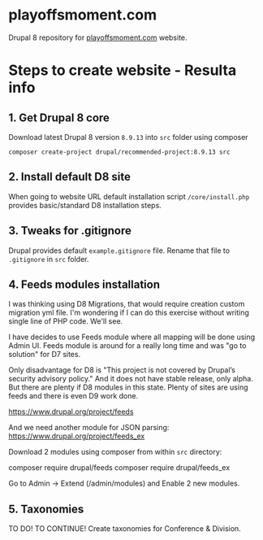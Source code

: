 # playoffsmoment.com
Drupal 8 repository for <a href="http://www.playoffsmoment.com" target="_blank">playoffsmoment.com</a> website.

# Steps to create website - Resulta info

## 1. Get Drupal 8 core

Download latest Drupal 8 version `8.9.13` into `src` folder using composer

`composer create-project drupal/recommended-project:8.9.13 src`


## 2. Install default D8 site

When going to website URL default installation script `/core/install.php` provides basic/standard D8 installation steps.


## 3. Tweaks for .gitignore

Drupal provides default `example.gitignore` file. Rename that file to `.gitignore` in `src` folder.


## 4. Feeds modules installation

I was thinking using D8 Migrations, that would require creation custom migration yml file. 
I'm wondering if I can do this exercise without writing single line of PHP code. We'll see.

I have decides to use Feeds module where all mapping will be done using Admin UI. 
Feeds module is around for a really long time and was "go to solution" for D7 sites.

Only disadvantage for D8 is "This project is not covered by Drupal’s security advisory policy."
And it does not have stable release, only alpha. But there are plenty if D8 modules in this state.
Plenty of sites are using feeds and there is even D9 work done. 

https://www.drupal.org/project/feeds

And we need another module for JSON parsing: https://www.drupal.org/project/feeds_ex

Download 2 modules using composer from within `src` directory:

composer require drupal/feeds
composer require drupal/feeds_ex

Go to Admin -> Extend (/admin/modules) and Enable 2 new modules.


## 5. Taxonomies

TO DO! TO CONTINUE! Create taxonomies for Conference & Division.




